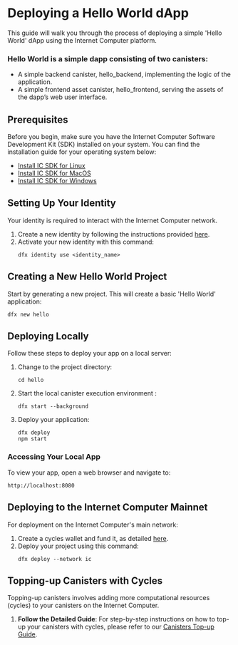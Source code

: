 # Deploying a Hello World dApp

This guide will walk you through the process of deploying a simple 'Hello World' dApp using the Internet Computer platform.

### Hello World is a simple dapp consisting of two canisters:
- A simple backend canister, hello_backend, implementing the logic of the application.
- A simple frontend asset canister, hello_frontend, serving the assets of the dapp’s web user interface.

## Prerequisites
Before you begin, make sure you have the Internet Computer Software Development Kit (SDK) installed on your system. You can find the installation guide for your operating system below:
- [Install IC SDK for Linux](IC_SDK_Linux.md)
- [Install IC SDK for MacOS](IC_SDK_MacOS.md)
- [Install IC SDK for Windows](IC_SDK_Windows.md)

## Setting Up Your Identity
Your identity is required to interact with the Internet Computer network.
1. Create a new identity by following the instructions provided [here](DFX_Wallet.md).
2. Activate your new identity with this command:
   ```shell
   dfx identity use <identity_name>
   ```

## Creating a New Hello World Project
Start by generating a new project. This will create a basic 'Hello World' application:
```shell
dfx new hello
```

## Deploying Locally
Follow these steps to deploy your app on a local server:
1. Change to the project directory:
   ```shell
   cd hello
   ```
2. Start the local canister execution environment :
   ```shell
   dfx start --background
   ```
3. Deploy your application:
   ```shell
   dfx deploy
   npm start
   ```

### Accessing Your Local App
To view your app, open a web browser and navigate to:
```
http://localhost:8080
```

## Deploying to the Internet Computer Mainnet
For deployment on the Internet Computer's main network:
1. Create a cycles wallet and fund it, as detailed [here](DFX_Wallet.md).
2. Deploy your project using this command:
   ```shell
   dfx deploy --network ic
   ```
   
## Topping-up Canisters with Cycles

Topping-up canisters involves adding more computational resources (cycles) to your canisters on the Internet Computer.

1. **Follow the Detailed Guide**: For step-by-step instructions on how to top-up your canisters with cycles, please refer to our [Canisters Top-up Guide](Canisters.md).
